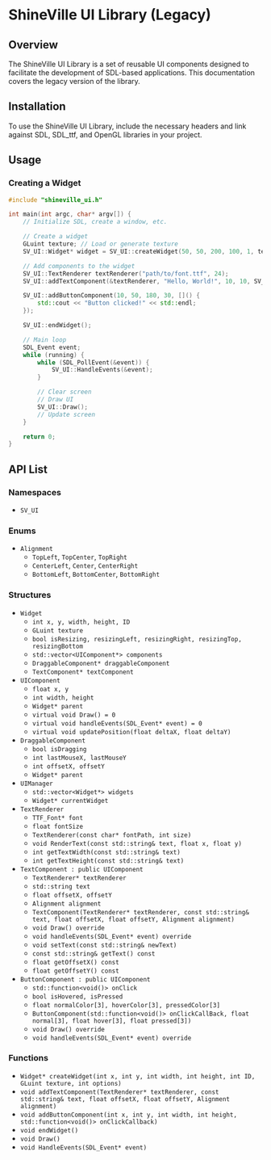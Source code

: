 # ShineVille UI Library (Legacy)

## Overview
The ShineVille UI Library is a set of reusable UI components designed to facilitate the development of SDL-based applications. This documentation covers the legacy version of the library.

## Installation
To use the ShineVille UI Library, include the necessary headers and link against SDL, SDL_ttf, and OpenGL libraries in your project.

## Usage
### Creating a Widget
```cpp
#include "shineville_ui.h"

int main(int argc, char* argv[]) {
    // Initialize SDL, create a window, etc.

    // Create a widget
    GLuint texture; // Load or generate texture
    SV_UI::Widget* widget = SV_UI::createWidget(50, 50, 200, 100, 1, texture, SV_UI::WIDGET_DRAGGABLE);

    // Add components to the widget
    SV_UI::TextRenderer textRenderer("path/to/font.ttf", 24);
    SV_UI::addTextComponent(&textRenderer, "Hello, World!", 10, 10, SV_UI::Alignment::TopLeft);

    SV_UI::addButtonComponent(10, 50, 180, 30, []() {
        std::cout << "Button clicked!" << std::endl;
    });

    SV_UI::endWidget();

    // Main loop
    SDL_Event event;
    while (running) {
        while (SDL_PollEvent(&event)) {
            SV_UI::HandleEvents(&event);
        }

        // Clear screen
        // Draw UI
        SV_UI::Draw();
        // Update screen
    }

    return 0;
}
```

## API List

### Namespaces
- `SV_UI`

### Enums
- `Alignment`
  - `TopLeft`, `TopCenter`, `TopRight`
  - `CenterLeft`, `Center`, `CenterRight`
  - `BottomLeft`, `BottomCenter`, `BottomRight`

### Structures
- `Widget`
  - `int x, y, width, height, ID`
  - `GLuint texture`
  - `bool isResizing, resizingLeft, resizingRight, resizingTop, resizingBottom`
  - `std::vector<UIComponent*> components`
  - `DraggableComponent* draggableComponent`
  - `TextComponent* textComponent`
- `UIComponent`
  - `float x, y`
  - `int width, height`
  - `Widget* parent`
  - `virtual void Draw() = 0`
  - `virtual void handleEvents(SDL_Event* event) = 0`
  - `virtual void updatePosition(float deltaX, float deltaY)`
- `DraggableComponent`
  - `bool isDragging`
  - `int lastMouseX, lastMouseY`
  - `int offsetX, offsetY`
  - `Widget* parent`
- `UIManager`
  - `std::vector<Widget*> widgets`
  - `Widget* currentWidget`
- `TextRenderer`
  - `TTF_Font* font`
  - `float fontSize`
  - `TextRenderer(const char* fontPath, int size)`
  - `void RenderText(const std::string& text, float x, float y)`
  - `int getTextWidth(const std::string& text)`
  - `int getTextHeight(const std::string& text)`
- `TextComponent : public UIComponent`
  - `TextRenderer* textRenderer`
  - `std::string text`
  - `float offsetX, offsetY`
  - `Alignment alignment`
  - `TextComponent(TextRenderer* textRenderer, const std::string& text, float offsetX, float offsetY, Alignment alignment)`
  - `void Draw() override`
  - `void handleEvents(SDL_Event* event) override`
  - `void setText(const std::string& newText)`
  - `const std::string& getText() const`
  - `float getOffsetX() const`
  - `float getOffsetY() const`
- `ButtonComponent : public UIComponent`
  - `std::function<void()> onClick`
  - `bool isHovered, isPressed`
  - `float normalColor[3], hoverColor[3], pressedColor[3]`
  - `ButtonComponent(std::function<void()> onClickCallBack, float normal[3], float hover[3], float pressed[3])`
  - `void Draw() override`
  - `void handleEvents(SDL_Event* event) override`

### Functions
- `Widget* createWidget(int x, int y, int width, int height, int ID, GLuint texture, int options)`
- `void addTextComponent(TextRenderer* textRenderer, const std::string& text, float offsetX, float offsetY, Alignment alignment)`
- `void addButtonComponent(int x, int y, int width, int height, std::function<void()> onClickCallback)`
- `void endWidget()`
- `void Draw()`
- `void HandleEvents(SDL_Event* event)`
